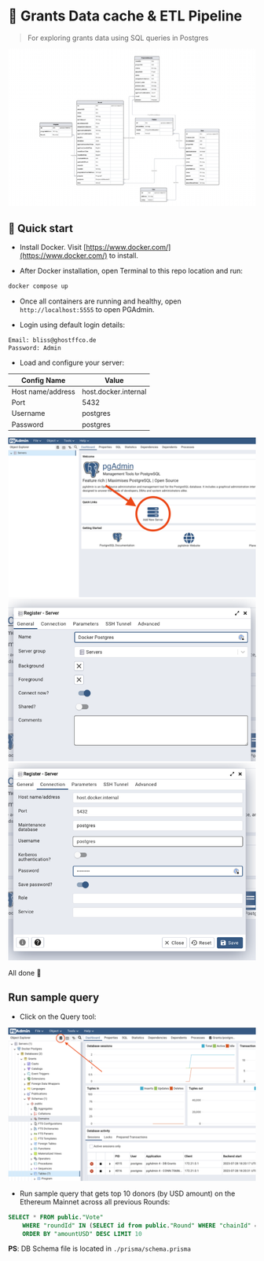 # 🔭 Grants Data cache & ETL Pipeline

> For exploring grants data using SQL queries in Postgres

![DB schema visualized](./assets/schema-visual.png)

## 🏁 Quick start

- Install Docker. Visit [https://www.docker.com/](https://www.docker.com/) to install.

- After Docker installation, open Terminal to this repo location and run:

```bash
docker compose up
```

- Once all containers are running and healthy, open `http://localhost:5555` to open PGAdmin.

- Login using default login details:

```
Email: bliss@ghostffco.de
Password: Admin
```

- Load and configure your server:

| Config Name       | Value                |
| ----------------- | -------------------- |
| Host name/address | host.docker.internal |
| Port              | 5432                 |
| Username          | postgres             |
| Password          | postgres             |
  
![PGAdmin add new server](./assets/pgadmin-dashboard.png)
![PGAdmin server name](./assets/server-hostname.png)
![PGAdmin add server config](./assets/server-config.png)

All done 🎉

## Run sample query

- Click on the Query tool:

![PGAdmin run new query](./assets/pgadmin-newquery.png)

- Run sample query that gets top 10 donors (by USD amount) on the Ethereum Mainnet across all previous Rounds:

```sql
SELECT * FROM public."Vote"
	WHERE "roundId" IN (SELECT id from public."Round" WHERE "chainId" = 1)
	ORDER BY "amountUSD" DESC LIMIT 10
```

**PS**: DB Schema file is located in `./prisma/schema.prisma`
